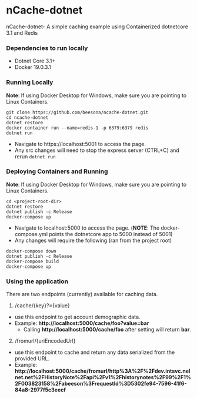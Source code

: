 # nCache-dotnet
nCache-dotnet- A simple caching example using Containerized dotnetcore 3.1 and Redis

### Dependencies to run locally
- Dotnet Core 3.1+
- Docker 19.0.3.1

### Running Locally
**Note**: If using Docker Desktop for Windows, make sure you are pointing to Linux Containers.
```
git clone https://github.com/beesona/ncache-dotnet.git
cd ncache-dotnet
dotnet restore
docker container run --name=redis-1 -p 6379:6379 redis
dotnet run
```
- Navigate to https://localhost:5001 to access the page.
- Any src changes will need to stop the express server (CTRL+C) and rerun ```dotnet run```

### Deploying Containers and Running
**Note**: If using Docker Desktop for Windows, make sure you are pointing to Linux Containers.
```
cd <project-root-dir>
dotnet restore
dotnet publish -c Release
docker-compose up
```
- Navigate to localhost:5000 to access the page. (**NOTE**: The docker-compose.yml points the dotnetcore app to 5000 instead of 5001)
- Any changes will require the following (ran from the project root)
```
docker-compose down
dotnet publish -c Release
docker-compose build
docker-compose up
```

### Using the application
There are two endpoints (currently) available for caching data.
1. /cache/{key}?={value}
  - use this endpoint to get account demographic data.
  - Example: **http://localhost:5000/cache/foo?value=bar**
    - Calling **http://localhost:5000/cache/foo** after setting will return **bar**.
2. /fromurl/{uriEncodedUrl}
  - use this endpoint to cache and return any data serialized from the provided URL.
  - Example: **http://localhost:5000/cache/fromurl/http%3A%2F%2Fdev.intsvc.nelnet.net%2FHistoryNote%2Fapi%2Fv1%2Fhistorynotes%2F99%2F1%2F003823158%2Fabeeson%3FrequestId%3D5302fe94-7596-41f6-84a8-2977f5c3eecf**
